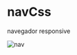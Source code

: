 # navCss
navegador responsive


![nav](https://user-images.githubusercontent.com/67799202/177059881-82242df9-bb1f-4527-80ee-fe43e309629b.png)
